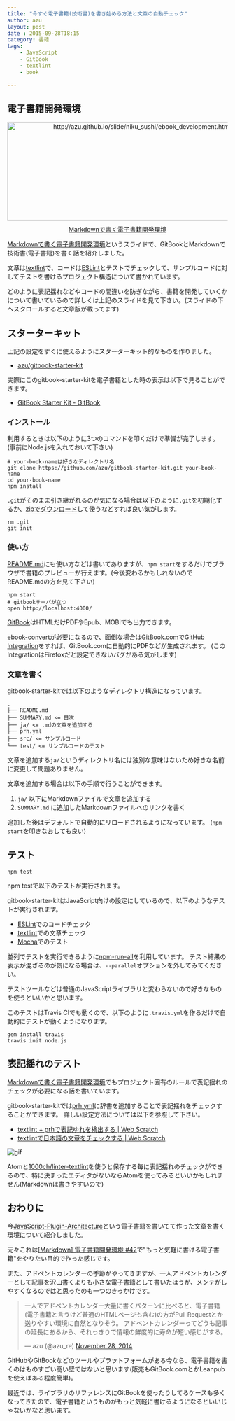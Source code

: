 ```yaml
---
title: "今すぐ電子書籍(技術書)を書き始める方法と文章の自動チェック"
author: azu
layout: post
date : 2015-09-28T18:15
category: 書籍
tags:
    - JavaScript
    - GitBook
    - textlint
    - book

---
```


## 電子書籍開発環境

<div class="kwout" style="text-align: center;"><a href="http://azu.github.io/slide/niku_sushi/ebook_development.html"><img src="http://kwout.com/cutout/a/94/x9/4x5_bor.jpg" alt="http://azu.github.io/slide/niku_sushi/ebook_development.html" title="Markdownで書く電子書籍開発環境" width="600" height="225" style="border: none;" /></a><p style="margin-top: 10px; text-align: center;"><a href="http://azu.github.io/slide/niku_sushi/ebook_development.html">Markdownで書く電子書籍開発環境</a></p></div>

[Markdownで書く電子書籍開発環境](http://azu.github.io/slide/niku_sushi/ebook_development.html "Markdownで書く電子書籍開発環境")というスライドで、GitBookとMarkdownで技術書(電子書籍)を書く話を紹介しました。

文章は[textlint](https://github.com/azu/textlint "textlint")で、コードは[ESLint](http://eslint.org/ "ESLint")とテストでチェックして、サンプルコードに対してテストを書けるプロジェクト構造について書かれています。

どのように表記揺れなどやコードの間違いを防ぎながら、書籍を開発していくかについて書いているので詳しくは上記のスライドを見て下さい。(スライドの下へスクロールすると文章版が載ってます)

## スターターキット

上記の設定をすぐに使えるようにスターターキット的なものを作りました。

- [azu/gitbook-starter-kit](https://github.com/azu/gitbook-starter-kit "azu/gitbook-starter-kit")

実際にこのgitbook-starter-kitを電子書籍とした時の表示は以下で見ることができます。

- [GitBook Starter Kit - GitBook](https://www.gitbook.com/book/azu/gitbook-starter-kit/details "GitBook Starter Kit - GitBook")


### インストール

利用するときは以下のように3つのコマンドを叩くだけで準備が完了します。
(事前にNode.jsを入れておいて下さい)

```
# your-book-nameは好きなディレクトリ名
git clone https://github.com/azu/gitbook-starter-kit.git your-book-name
cd your-book-name
npm install
```

`.git`がそのまま引き継がれるのが気になる場合は以下のように`.git`を初期化するか、[zipでダウンロード](https://github.com/azu/gitbook-starter-kit/archive/master.zip)して使うなどすれば良い気がします。

```
rm .git
git init
```

### 使い方

[README.md](https://github.com/azu/gitbook-starter-kit)にも使い方などは書いてありますが、`npm start`をするだけでブラウザで書籍のプレビューが行えます。(今後変わるかもしれないのでREADME.mdの方を見て下さい)

```
npm start
# gitbookサーバが立つ
open http://localhost:4000/
```

[GitBook](https://github.com/GitbookIO/gitbook "GitBook")はHTMLだけPDFやEpub、MOBIでも出力できます。

[ebook-convert](http://manual.calibre-ebook.com/cli/ebook-convert.html "ebook-convert")が必要になるので、面倒な場合は[GitBook.com](https://www.gitbook.com/)で[GitHub Integration](https://help.gitbook.com/github/index.html "GitHub Integration | Documentation")をすれば、GitBook.comに自動的にPDFなどが生成されます。
(このIntegrationはFirefoxだと設定できないバグがある気がします)

### 文章を書く

gitbook-starter-kitでは以下のようなディレクトリ構造になっています。

```
.
├── README.md
├── SUMMARY.md <= 目次
├── ja/ <= .mdの文章を追加する
├── prh.yml
├── src/ <= サンプルコード
└── test/ <= サンプルコードのテスト
```

文章を追加する`ja/`というディレクトリ名には独別な意味はないため好きな名前に変更して問題ありません。

文章を追加する場合は以下の手順で行うことができます。

1. `ja/` 以下にMarkdownファイルで文章を追加する
2. `SUMMARY.md` に追加したMarkdownファイルへのリンクを書く

追加した後はデフォルトで自動的にリロードされるようになっています。
(`npm start`を叩きなおしても良い)


## テスト


    npm test


npm testで以下のテストが実行されます。

gitbook-starter-kitはJavaScript向けの設定にしているので、以下のようなテストが実行されます。

- [ESLint](http://eslint.org/ "ESLint")でのコードチェック
- [textlint](https://github.com/azu/textlint "textlint")での文章チェック
- [Mocha](http://mochajs.org/ "Mocha")でのテスト

並列でテストを実行できるように[npm-run-all](https://github.com/mysticatea/npm-run-all "npm-run-all")を利用しています。
テスト結果の表示が混ざるのが気になる場合は、`--parallel`オプションを外してみてください。

テストツールなどは普通のJavaScriptライブラリと変わらないので好きなものを使うといいかと思います。

このテストはTravis CIでも動くので、以下のように`.travis.yml`を作るだけで自動的にテストが動くようになります。

```
gem install travis
travis init node.js
```

## 表記揺れのテスト

[Markdownで書く電子書籍開発環境](http://azu.github.io/slide/niku_sushi/ebook_development.html "Markdownで書く電子書籍開発環境")でもプロジェクト固有のルールで表記揺れのチェックが必要になる話を書いています。

gitbook-starter-kitでは[prh.yml](https://github.com/azu/gitbook-starter-kit/blob/master/prh.yml)に辞書を追加することで表記揺れをチェックすることができます。
詳しい設定方法については以下を参照して下さい。

- [textlint + prhで表記ゆれを検出する | Web Scratch](http://efcl.info/2015/09/14/textlint-rule-prh/ "textlint + prhで表記ゆれを検出する | Web Scratch")
- [textlintで日本語の文章をチェックする | Web Scratch](http://efcl.info/2015/09/10/introduce-textlint/ "textlintで日本語の文章をチェックする | Web Scratch")

![gif](https://embed.gyazo.com/af14634690a0515c2c5ce56bd2fd6431.gif)

Atomと[1000ch/linter-textlint](https://github.com/1000ch/linter-textlint "1000ch/linter-textlint")を使うと保存する毎に表記揺れのチェックができるので、特に決まったエディタがないならAtomを使ってみるといいかもしれません(Markdownは書きやすいので)

## おわりに

今[JavaScript-Plugin-Architecture](https://github.com/azu/JavaScript-Plugin-Architecture "JavaScript-Plugin-Architecture")という電子書籍を書いてて作った文章を書く環境について紹介しました。

元々これは[[Markdown] 電子書籍開発環境 #42](https://github.com/azu/azu/issues/42 "[Markdown] 電子書籍開発環境 #42")で"もっと気軽に書ける電子書籍"をやりたい目的で作った感じです。

また、アドベントカレンダーの季節がやってきますが、一人アドベントカレンダーとして記事を沢山書くよりも小さな電子書籍として書いたほうが、メンテがしやすくなるのではと思ったのも一つのきっかけです。

<blockquote class="twitter-tweet" lang="en"><p lang="ja" dir="ltr">一人でアドベントカレンダー大量に書くパターンに比べると、電子書籍(電子書籍と言うけど普通のHTMLページも含む)の方がPull Requestとか送りやすい環境に自然となりそう。&#10;アドベントカレンダーってどうも記事の延長にあるから、それっきりで情報の鮮度的に寿命が短い感じがする。</p>&mdash; azu (@azu_re) <a href="https://twitter.com/azu_re/status/538307698215751680">November 28, 2014</a></blockquote>
<script async src="//platform.twitter.com/widgets.js" charset="utf-8"></script>

GitHubやGitBookなどのツールやプラットフォームがある今なら、電子書籍を書くのはものすごい高い壁ではないと思います(販売もGitBook.comとかLeanpubを使えばある程度簡単)。

最近では、ライブラリのリファレンスにGitBookを使ったりしてるケースも多くなってきたので、電子書籍というものがもっと気軽に書けるようになるといいじゃないかなと思います。
